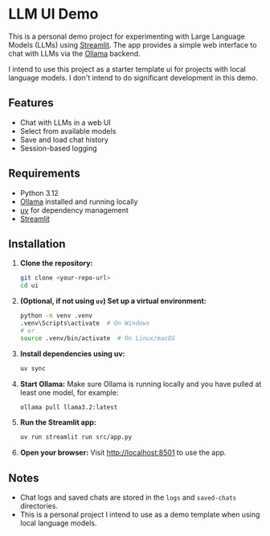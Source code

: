# LLM UI Demo

This is a personal demo project for experimenting with Large Language Models (LLMs) using [Streamlit](https://streamlit.io/). The app provides a simple web interface to chat with LLMs via the [Ollama](https://ollama.com/) backend.

I intend to use this project as a starter template ui for projects with local language models. I don't intend to do significant development in this demo.

## Features

- Chat with LLMs in a web UI
- Select from available models
- Save and load chat history
- Session-based logging

## Requirements

- Python 3.12
- [Ollama](https://ollama.com/) installed and running locally
- [uv](https://github.com/astral-sh/uv) for dependency management
- [Streamlit](https://streamlit.io/)

## Installation

1. **Clone the repository:**
   ```sh
   git clone <your-repo-url>
   cd ui
   ```

2. **(Optional, if not using `uv`) Set up a virtual environment:**
   ```sh
   python -m venv .venv
   .venv\Scripts\activate  # On Windows
   # or
   source .venv/bin/activate  # On Linux/macOS
   ```

3. **Install dependencies using uv:**
   ```sh
   uv sync
   ```

4. **Start Ollama:**
   Make sure Ollama is running locally and you have pulled at least one model, for example:
   ```sh
   ollama pull llama3.2:latest
   ```

5. **Run the Streamlit app:**
   ```sh
   uv run streamlit run src/app.py
   ```

6. **Open your browser:**
   Visit [http://localhost:8501](http://localhost:8501) to use the app.

## Notes

- Chat logs and saved chats are stored in the `logs` and `saved-chats` directories.
- This is a personal project I intend to use as a demo template when using local language models.
